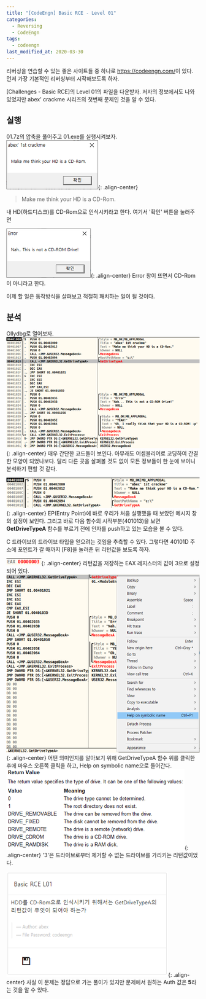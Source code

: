 ```yaml
---
title: "[CodeEngn] Basic RCE - Level 01"
categories:
  - Reversing
  - CodeEngn
tags:
  - codeengn
last_modified_at: 2020-03-30
---
```


리버싱을 연습할 수 있는 좋은 사이트들 중 하나로 <https://codeengn.com/>이 있다.
먼저 가장 기본적인 리버싱부터 시작해보도록 하자.

[Challenges - Basic RCE]의 Level 01의 파일을 다운받자.
저자의 정보에서도 나와있었지만 abex' crackme 시리즈의 첫번째 문제인 것을 알 수 있다.

## 실행
01.7z의 압축을 풀어주고 01.exe를 실행시켜보자.
![](/assets/images/CodeEngn/BasicRCE/1/1.png){: .align-center}

> Make me think your HD is a CD-Rom.

내 HD(하드디스크)를 CD-Rom으로 인식시키라고 한다.
여기서 '확인' 버튼을 눌러주면

![](/assets/images/CodeEngn/BasicRCE/1/2.png){: .align-center}
Error 창이 뜨면서 CD-Rom이 아니라고 한다.

이제 할 일은 동작방식을 살펴보고 적절히 패치하는 일이 될 것이다.

## 분석
Ollydbg로 열어보자.
![](/assets/images/CodeEngn/BasicRCE/1/3.png){: .align-center}
매우 간단한 코드들이 보인다. 아무래도 어셈블리어로 코딩하여 간결한 모양이 되었나보다.
달리 다른 곳을 살펴볼 것도 없이 모든 정보들이 한 눈에 보이니 분석하기 편할 것 같다.

![](/assets/images/CodeEngn/BasicRCE/1/4.png){: .align-center}
EP(Entry Point)에 바로 우리가 처음 실행했을 때 보았던 메시지 창의 설정이 보인다.
그리고 바로 다음 함수의 시작부분(401013)을 보면 **GetDriveTypeA** 함수를 부르기 전에 인자를 push하고 있는 모습을 볼 수 있다.

C 드라이브의 드라이브 타입을 얻으려는 것임을 추측할 수 있다.
그렇다면 40101D 주소에 포인트가 갈 때까지 [F8]을 눌러준 뒤 리턴값을 보도록 하자.

![](/assets/images/CodeEngn/BasicRCE/1/5.png){: .align-center}
리턴값을 저장하는 EAX 레지스터의 값이 3으로 설정되어 있다.
![](/assets/images/CodeEngn/BasicRCE/1/6.png){: .align-center}
어떤 의미인지를 알아보기 위해 GetDriveTypeA 함수 위를 클릭한 후에 마우스 오른쪽 클릭을 하고, Help on symbolic name으로 들어간다.
![](/assets/images/CodeEngn/BasicRCE/1/7.png){: .align-center}
'3'은 드라이브로부터 제거할 수 없는 드라이브를 가리키는 리턴값이었다.

![](/assets/images/CodeEngn/BasicRCE/1/8.png){: .align-center}
사실 이 문제는 정답으로 가는 풀이가 있지만 문제에서 원하는 Auth 값은 **5**라는 것을 알 수 있다.
